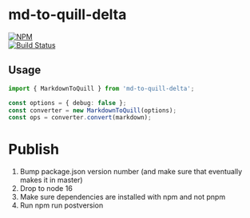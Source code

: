 # md-to-quill-delta

[![NPM](https://nodei.co/npm/md-to-quill-delta.png)](https://nodei.co/npm/md-to-quill-delta/)  
[![Build Status](https://travis-ci.org/volser/md-to-quill-delta.svg?branch=master)](https://travis-ci.org/volser/md-to-quill-delta)


## Usage

```typescript
import { MarkdownToQuill } from 'md-to-quill-delta';

const options = { debug: false };
const converter = new MarkdownToQuill(options);
const ops = converter.convert(markdown);
```

# Publish

1. Bump package.json version number (and make sure that eventually makes it in master)
2. Drop to node 16
3. Make sure dependencies are installed with npm and not pnpm
4. Run npm run postversion